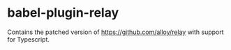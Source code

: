 # babel-plugin-relay

Contains the patched version of https://github.com/alloy/relay with support for Typescript.
